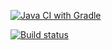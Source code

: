 [![Java CI with Gradle](https://github.com/AleksandraKalerina/HwAK2.1/actions/workflows/gradle.yml/badge.svg)](https://github.com/AleksandraKalerina/HwAK2.1/actions/workflows/gradle.yml)

[![Build status](https://ci.appveyor.com/api/projects/status/qv6r7861pjb5sl7c?svg=true)](https://ci.appveyor.com/project/AleksandraKalerina/hwak2-1)

